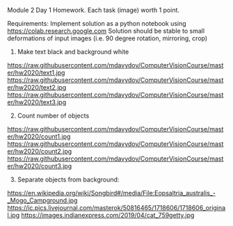 Module 2 Day 1 Homework.
Each task (image) worth 1 point. 

Requirements:
Implement solution as a python notebook using https://colab.research.google.com
Solution should be stable to small deformations of input images (i.e. 90 degree rotation, mirroring, crop)

1. Make text black and background white

https://raw.githubusercontent.com/mdavydov/ComputerVisionCourse/master/hw2020/text1.jpg
https://raw.githubusercontent.com/mdavydov/ComputerVisionCourse/master/hw2020/text2.jpg
https://raw.githubusercontent.com/mdavydov/ComputerVisionCourse/master/hw2020/text3.jpg

2. Count number of objects

https://raw.githubusercontent.com/mdavydov/ComputerVisionCourse/master/hw2020/count1.jpg
https://raw.githubusercontent.com/mdavydov/ComputerVisionCourse/master/hw2020/count2.jpg
https://raw.githubusercontent.com/mdavydov/ComputerVisionCourse/master/hw2020/count3.jpg

3. Separate objects from background:

https://en.wikipedia.org/wiki/Songbird#/media/File:Eopsaltria_australis_-_Mogo_Campground.jpg
https://ic.pics.livejournal.com/masterok/50816465/1718606/1718606_original.jpg
https://images.indianexpress.com/2019/04/cat_759getty.jpg
